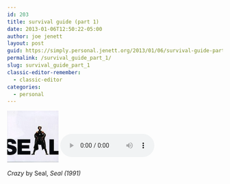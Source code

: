 ```yaml
---
id: 203
title: survival guide (part 1)
date: 2013-01-06T12:50:22-05:00
author: joe jenett
layout: post
guid: https://simply.personal.jenett.org/2013/01/06/survival-guide-part-1/
permalink: /survival_guide_part_1/
slug: survival_guide_part_1
classic-editor-remember:
  - classic-editor
categories:
  - personal
---
```

<img src="../images/Seal_1991.jpg" alt="" style="border:none;" />  
<audio controls="controls" style="width:220px;margin:12px 0;"><source src="/media/crazy.ogg" type="audio/ogg" /><source src="../media/crazy.mp3" type="audio/mpeg" />Your browser does not support the audio element.</audio>  
  
_Crazy_ by Seal, _Seal (1991)_